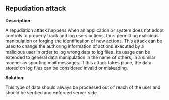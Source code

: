 Repudiation attack
-------

**Description:**

A repudiation attack happens when an application or system does not adopt controls to
properly track and log users actions, thus permitting malicious manipulation or forging
the identification of new actions. This attack can be used to change the authoring
information of actions executed by a malicious user in order to log wrong data to log files.
Its usage can be extended to general data manipulation in the name of others,
in a similar manner as spoofing mail messages. If this attack takes place, the data stored
on log files can be considered invalid or misleading.


**Solution:**

This type of data should always be processed out of reach of the user and should be
verified and enforced server-side.
